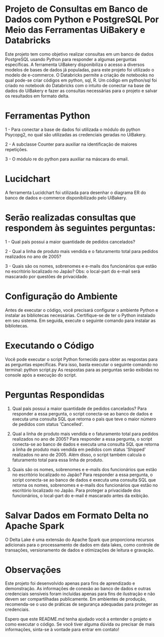 # Projeto de Consultas em Banco de Dados com Python e PostgreSQL Por Meio das Ferramentas UiBakery e Databricks
Este projeto tem como objetivo realizar consultas em um banco de dados PostgreSQL usando Python para responder a algumas perguntas específicas.
A ferramenta UiBakery disponibiliza o acesso a diversos modelos de bases de dados já populadas, para este projeto foi utilizado o modelo de e-commerce.
O Databricks permite a criação de notebooks no qual pode-se criar códigos em python, sql, R. Um código em python/sql foi criado no notebook do Databricks com o intuito de 
conectar na base de dados do UiBakery e fazer as consultas necessárias para o projeto e salvar os resultados em formato delta.

# Ferramentas Python
1 - Para conectar a base de dados foi utilizada o módulo do python Psycopg2, no qual são utilizadas as credenciais geradas no UiBakery.

2 - A subclasse Counter para auxiliar na identificação de maiores repetições.

3 - O módulo re do python para auxiliar na máscara do email.

# Lucidchart
A ferramenta Lucidchart foi utilizada para desenhar o diagrama ER do banco de dados e-commerce disponibilizado pelo UiBakery.

# Serão realizadas consultas que respondem às seguintes perguntas:

1 - Qual país possui a maior quantidade de pedidos cancelados?

2 - Qual a linha de produto mais vendida e o faturamento total para pedidos realizados no ano de 2005?

3 - Quais são os nomes, sobrenomes e e-mails dos funcionários que estão no escritório localizado no Japão? Obs: o local-part do e-mail será mascarado por questões de privacidade.

# Configuração do Ambiente
Antes de executar o código, você precisará configurar o ambiente Python e instalar as bibliotecas necessárias. Certifique-se de ter o Python instalado em seu sistema. Em seguida, execute o seguinte comando para instalar as bibliotecas.


# Executando o Código
Você pode executar o script Python fornecido para obter as respostas para as perguntas específicas. Para isso, basta executar o seguinte comando no terminal:
python script.py
As respostas para as perguntas serão exibidas no console após a execução do script.

# Perguntas Respondidas
1. Qual país possui a maior quantidade de pedidos cancelados?
Para responder a essa pergunta, o script conecta-se ao banco de dados e executa uma consulta SQL que retorna o país que teve o maior número de pedidos com status 'Cancelled'.

2. Qual a linha de produto mais vendida e o faturamento total para pedidos realizados no ano de 2005?
Para responder a essa pergunta, o script conecta-se ao banco de dados e executa uma consulta SQL que retorna a linha de produto mais vendida em pedidos com status 'Shipped' realizados no ano de 2005. Além disso, o script também calcula o faturamento total para essa linha de produto.

3. Quais são os nomes, sobrenomes e e-mails dos funcionários que estão no escritório localizado no Japão?
Para responder a essa pergunta, o script conecta-se ao banco de dados e executa uma consulta SQL que retorna os nomes, sobrenomes e e-mails dos funcionários que estão no escritório localizado no Japão. Para proteger a privacidade dos funcionários, o local-part do e-mail é mascarado antes da exibição.

# Salvar Dados em Formato Delta no Apache Spark

O Delta Lake é uma extensão do Apache Spark que proporciona recursos adicionais para o processamento de dados em data lakes, como controle de transações, versionamento de dados e otimizações de leitura e gravação.

# Observações
Este projeto foi desenvolvido apenas para fins de aprendizado e demonstração. As informações de conexão ao banco de dados e outras credenciais sensíveis foram incluídas apenas para fins de ilustração e não devem ser compartilhadas publicamente. Em ambientes de produção, recomenda-se o uso de práticas de segurança adequadas para proteger as credenciais.

Espero que este README.md tenha ajudado você a entender o projeto e como executar o código. Se você tiver alguma dúvida ou precisar de mais informações, sinta-se à vontade para entrar em contato!
